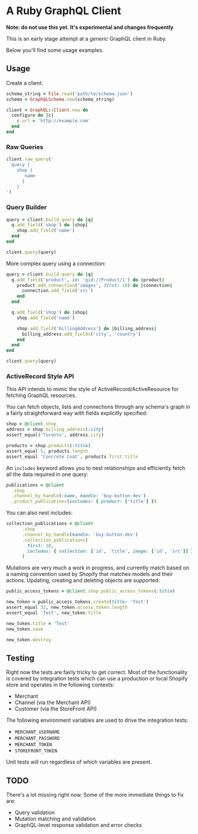 # A Ruby GraphQL Client

**Note: do not use this yet. It's experimental and changes frequently**

This is an early stage attempt at a *generic* GraphQL client in Ruby.

Below you'll find some usage examples.

## Usage

Create a client:

```ruby
schema_string = File.read('path/to/schema.json')
schema = GraphQLSchema.new(schema_string)

client = GraphQL::Client.new do
  configure do |c|
    c.url = 'http://example.com'
  end
end
```

### Raw Queries

```ruby
client.raw_query('
  query {
    shop {
       name
      }
    }
')
```

### Query Builder

```ruby
query = client.build_query do |q|
  q.add_field('shop') do |shop|
    shop.add_field('name')
  end
end

client.query(query)
```

More complex query using a connection:

```ruby
query = client.build_query do |q|
  q.add_field('product', id: 'gid://Product/1') do |product|
    product.add_connection('images', first: 10) do |connection|
      connection.add_field('src')
    end
  end

  q.add_field('shop') do |shop|
    shop.add_field('name')

    shop.add_field('billingAddress') do |billing_address|
      billing_address.add_fields('city', 'country')
    end
  end
end

client.query(query)
```

### ActiveRecord Style API

This API intends to mimic the style of ActiveRecord/ActiveResource for fetching
GraphQL resources.

You can fetch objects, lists and connections through any schema's graph in a
fairly straightforward way with fields explicitly specified:

```ruby
shop = @client.shop
address = shop.billing_address(:city)
assert_equal('Toronto', address.city)

products = shop.products(:title)
assert_equal 5, products.length
assert_equal 'Concrete Coat', products.first.title
```

An `includes` keyword allows you to nest relationships and efficiently fetch
all the data required in one query:

```ruby
publications = @client
  .shop
  .channel_by_handle(:name, handle: 'buy-button-dev')
  .product_publications(includes: { product: ['title'] })
```

You can also nest includes:

```ruby
collection_publications = @client
      .shop
      .channel_by_handle(handle: 'buy-button-dev')
      .collection_publications(
        first: 10,
        includes: { collection: ['id', 'title', image: ['id', 'src']] }
      )
```

Mutations are very much a work in progress, and currently match based on a
naming convention used by Shopify that matches models and their actions.
Updating, creating and deleting objects are supported:

```ruby
public_access_tokens = @client.shop.public_access_tokens(:title)

new_token = public_access_tokens.create(title: 'Test')
assert_equal 32, new_token.access_token.length
assert_equal 'Test', new_token.title

new_token.title = 'Test'
new_token.save

new_token.destroy
```

## Testing

Right now the tests are fairly tricky to get correct. Most of the functionality
is covered by integration tests which can use a production or local Shopify
store and operates in the following contexts:

- Merchant
- Channel (via the Merchant API)
- Customer (via the StoreFront API)

The following environment variables are used to drive the integration tests:

- `MERCHANT_USERNAME`
- `MERCHANT_PASSWORD`
- `MERCHANT_TOKEN`
- `STOREFRONT_TOKEN`

Unit tests will run regardless of which variables are present.

## TODO

There's a lot missing right now. Some of the more immediate things to fix are:

- Query validation
- Mutation matching and validation
- GraphQL-level response validation and error checks

